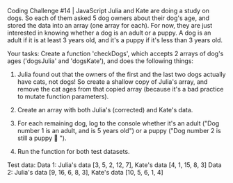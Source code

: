 Coding Challenge #14 | JavaScript
Julia and Kate are doing a study on dogs. So each of them asked 5 dog owners about their dog's age, and stored the data into an array (one array for each). For now, they are just interested in knowing whether a dog is an adult or a puppy. A dog is an adult if it is at least 3 years old, and it's a puppy if it's less than 3 years old.

Your tasks:
Create a function 'checkDogs', which accepts 2 arrays of dog's ages
('dogsJulia' and 'dogsKate'), and does the following things:

1. Julia found out that the owners of the first and the last two dogs actually have cats, not dogs! So create a shallow copy of Julia's array, and remove the cat ages from that copied array (because it's a bad practice to mutate function parameters).

2. Create an array with both Julia's (corrected) and Kate's data.

3. For each remaining dog, log to the console whether it's an adult ("Dog number 1 is an adult, and is 5 years old") or a puppy ("Dog number 2 is still a puppy 🐶 ").

4. Run the function for both test datasets.

Test data:
Data 1: Julia's data [3, 5, 2, 12, 7], Kate's data [4, 1, 15, 8, 3]
Data 2: Julia's data [9, 16, 6, 8, 3], Kate's data [10, 5, 6, 1, 4]
